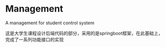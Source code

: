 # Management
A management for student control system


这是大学生课程设计后端代码的部分，采用的是springboot框架，在此基础上，完成了一系列功能接口的实现
